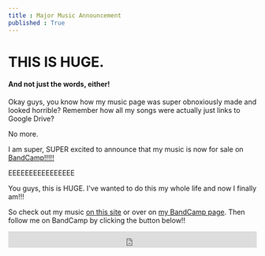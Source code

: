 ```yaml
---
title : Major Music Announcement
published : True
---
```


<h1>THIS IS HUGE.</h1>
<h4>And not just the words, either!</h4>
<p>Okay guys, you know how my music page was super obnoxiously made and looked horrible? Remember how all my songs were actually just links to Google Drive?</p>
<p>No more.</p>
<p>I am super, SUPER excited to announce that my music is now for sale on <a href="https://bandcamp.com">BandCamp!!!!!</a></p>
<p>EEEEEEEEEEEEEEEE</p>
<p>You guys, this is HUGE. I've wanted to do this my whole life and now I finally am!!!</p>
<p>So check out my music <a href="https://samuraiowl.github.io/music">on this site</a> or over on <a href="https://samuraiowl.bandcamp.com">my BandCamp page</a>. Then follow me on BandCamp by clicking the button below!!</p>
<iframe scrolling="no" style="border: 0;width: 100%;height: 33px;" src="https://bandcamp.com/band_follow_button_classic/783609325"></iframe>
